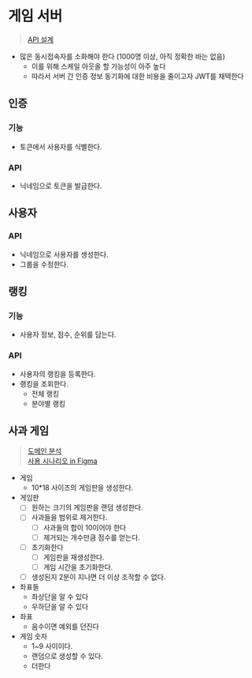# 게임 서버
> [API 설계](https://jumbled-droplet-70f.notion.site/API-30855489790c45e58d69adc1c7198b43?pvs=4)
- 많은 동시접속자를 소화해야 한다 (1000명 이상, 아직 정확한 바는 없음)
  - 이를 위해 스케일 아웃을 할 가능성이 아주 높다
  - 따라서 서버 간 인증 정보 동기화에 대한 비용을 줄이고자 JWT를 채택한다

## 인증
### 기능
- 토큰에서 사용자를 식별한다.
### API
- 닉네임으로 토큰을 발급한다.

## 사용자
### API
- 닉네임으로 사용자를 생성한다.
- 그룹을 수정한다.

## 랭킹
### 기능
- 사용자 정보, 점수, 순위를 담는다.
### API
- 사용자의 랭킹을 등록한다.
- 랭킹을 조회한다.
  - 전체 랭킹
  - 분야별 랭킹

## 사과 게임
> [도메인 분석](https://jumbled-droplet-70f.notion.site/0-f67053aebdee4edaaff1f32471d0d57d?pvs=4)  
> [사용 시나리오 in Figma](https://www.figma.com/file/ySQE1Qryfd9sc6Qa1z5C4D/Untitled?type=whiteboard&node-id=0%3A1&t=hZN77hF576emTCSQ-1)
- 게임
  - 10*18 사이즈의 게임판을 생성한다.
- 게임판
  - [ ] 원하는 크기의 게임판을 랜덤 생성한다.
  - [ ] 사과들을 범위로 제거한다.
    - [ ] 사과들의 합이 10이어야 한다
    - [ ] 제거되는 개수만큼 점수를 얻는다.
  - [ ] 초기화한다
    - [ ] 게임판을 재생성한다.
    - [ ] 게임 시간을 초기화한다.
  - [ ] 생성된지 2분이 지나면 더 이상 조작할 수 없다.
- 좌표들
  - 좌상단을 알 수 있다
  - 우하단을 알 수 있다
- 좌표
  - 음수이면 예외를 던진다
- 게임 숫자
  - 1~9 사이이다.
  - 랜덤으로 생성할 수 있다.
  - 더한다

